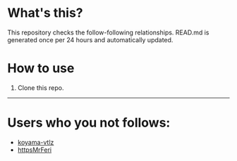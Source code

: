# What's this?
This repository checks the follow-following relationships.
READ.md is generated once per 24 hours and automatically updated.
# How to use
1. Clone this repo.
 
 --- 
 
 # Users who you not follows: 
  
- [koyama-vtlz](https://github.com/koyama-vtlz/) 
- [httpsMrFeri](https://github.com/httpsMrFeri/) 
